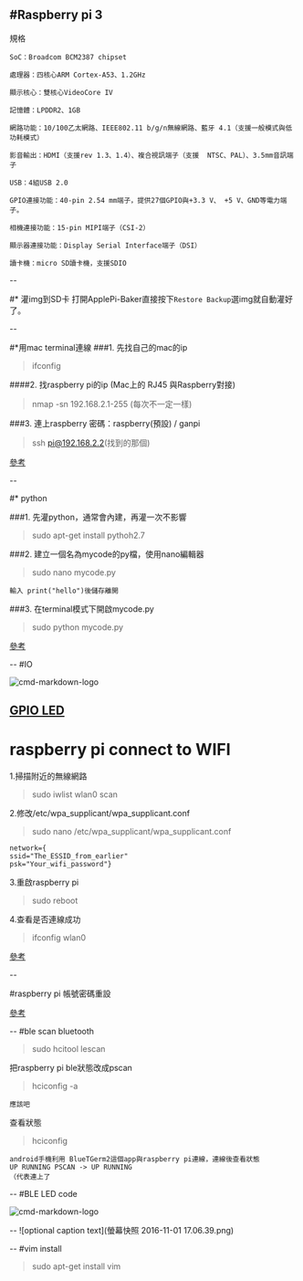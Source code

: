 #Raspberry pi 3 
--
規格

	SoC：Broadcom BCM2387 chipset

	處理器：四核心ARM Cortex-A53、1.2GHz

	顯示核心：雙核心VideoCore IV

	記憶體：LPDDR2、1GB

	網路功能：10/100乙太網路、IEEE802.11 b/g/n無線網路、藍牙	4.1（支援一般模式與低功耗模式）
	
	影音輸出：HDMI（支援rev 1.3、1.4）、複合視訊端子（支援	NTSC、PAL）、3.5mm音訊端子

	USB：4組USB 2.0

	GPIO連接功能：40-pin 2.54 mm端子，提供27個GPIO與+3.3 V、	+5 V、GND等電力端子。

	相機連接功能：15-pin MIPI端子（CSI-2）

	顯示器連接功能：Display Serial Interface端子（DSI）

	讀卡機：micro SD讀卡機，支援SDIO
--

#* 灌img到SD卡
打開ApplePi-Baker直接按下`Restore Backup`選img就自動灌好了。

--

#*用mac terminal連線
###1. 先找自己的mac的ip
> ifconfig

####2. 找raspberry pi的ip (Mac上的 RJ45  與Raspberry對接)

> nmap -sn 192.168.2.1-255 (每次不一定一樣)

###3. 連上raspberry 密碼：raspberry(預設)  / ganpi
> ssh pi@192.168.2.2(找到的那個)

[參考](http://blog.cavedu.com/物聯網/raspberrypi-單板電腦/raspberry-pi-教學-使用網路線讓電腦與樹莓派進行連線for-mac-os-x/#prettyPhoto)

--

#* python

###1. 先灌python，通常會內建，再灌一次不影響
> sudo apt-get install pythoh2.7

###2. 建立一個名為mycode的py檔，使用nano編輯器
> sudo nano mycode.py

	輸入 print("hello")後儲存離開

###3. 在terminal模式下開啟mycode.py
> sudo python mycode.py

[參考](http://www.powenko.com/wordpress/?p=4777) 

--
#IO

![cmd-markdown-logo](https://pimylifeup.com/wp-content/uploads/2015/09/Raspberry-Pi-GPIO-pinout-diagram-new.png)

[GPIO LED](http://cheng-min-i-taiwan.blogspot.tw/2013/04/raspberry-pi-python.html)
--

# raspberry pi connect to WIFI

1.掃描附近的無線網路
>sudo iwlist wlan0 scan

2.修改/etc/wpa_supplicant/wpa_supplicant.conf
>sudo nano /etc/wpa_supplicant/wpa_supplicant.conf
>
	network={
    ssid="The_ESSID_from_earlier"
    psk="Your_wifi_password"}

3.重啟raspberry pi
>sudo reboot

4.查看是否連線成功
>ifconfig wlan0

[參考](https://www.maker.io/en/blogs/raspberry-pi-3-how-to-configure-wi-fi-and-bluetooth/03fcd2a252914350938d8c5471cf3b63)

--

#raspberry pi 帳號密碼重設

[參考](https://sites.google.com/a/italab.mis.kuas.edu.tw/ji-wang-zhi-lai/linux-xiang-guan/raspberrypijichusheding)

--
#ble
scan bluetooth
>sudo hcitool lescan

把raspberry pi ble狀態改成pscan
>hciconfig -a

	應該吧

查看狀態
>hciconfig

	android手機利用 BlueTGerm2這個app與raspberry pi連線，連線後查看狀態
	UP RUNNING PSCAN -> UP RUNNING  
	（代表連上了

--
#BLE LED code

![cmd-markdown-logo](https://spidyhero.files.wordpress.com/2016/03/15-03-2016-11-07-39.jpg)

--
![optional caption text](螢幕快照 2016-11-01 17.06.39.png)

--
#vim
install 
>sudo apt-get install vim